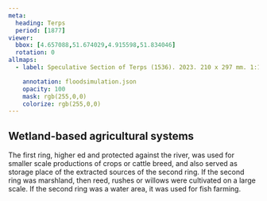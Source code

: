 ```yaml
---
meta:
  heading: Terps
  period: [1877]
viewer:
  bbox: [4.657088,51.674029,4.915598,51.834046]
  rotation: 0
allmaps:
  - label: Speculative Section of Terps (1536). 2023. 210 x 297 mm. 1:1000. The Berlage.

    annotation: floodsimulation.json
    opacity: 100
    mask: rgb(255,0,0)
    colorize: rgb(255,0,0)
---
```


## Wetland-based agricultural systems

The first ring, higher ed and protected against the river, was used for smaller scale productions of crops or cattle breed, and also served as storage place of the extracted sources of the second ring. If the second ring was marshland, then reed, rushes or willows were cultivated on a large scale. If the second ring was a water area, it was used for fish farming. 
